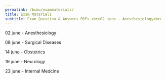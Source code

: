 ```yaml
---
permalink: /bsmu/exammaterials/
title: Exam Materials
subtitle: Exam Question & Answers PDFs.<br>02 june - Anesthesiology<br>08 june - Surgical Diseases<br>14 june - Obstetrics<br>19 june - Neurology<br>23 june - Internal Medcine
---
```


02 june - Anesthesiology

08 june - Surgical Diseases

14 june - Obstetrics

19 june - Neurology

23 june - Internal Medcine

<script>**Anesthesiology**		— <a href="/assets/exampdf/anesthi.pdf" download="Anesthesiology">Download</a>

**Internal Medcine**	— <a href="/assets/exampdf/id.pdf" download="Internal Medcine">Download</a>

**Surgical Diseases**	— <a href="/assets/exampdf/surgical.pdf" download="Surgical Diseases">Download</a>

**Obstetrics**			— <a href="/assets/exampdf/obsgyne.pdf" download="Obstetrics">Download</a>

**Neurology**			— <a href="/assets/exampdf/neuro.pdf" download="Neurology">Download</a></script>